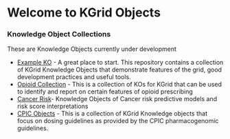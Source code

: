 # Welcome to KGrid Objects

### Knowledge Object Collections
These are Knowledge Objects currently under development

* [Example KO](https://kgrid-objects.github.io/example-kos) - A great place to start.  This repository contains a collection of KGrid Knowledge Objects that demonstrate features of the grid, good development practices and useful tools. 
* [Opioid Collection](https://kgrid-objects.github.io/mopen-opioid-collection) - This is a collection 
of KOs for KGrid that can be used to identify and report on certain features of opioid prescribing
* [Cancer Risk](https://kgrid-objects.github.io/cancer-risk)- Knowledge Objects of Cancer risk 
predictive models and risk score interpretations
* [CPIC Objects](https://kgrid-objects.github.io/cpic-objects/) - This is a collection of KGrid Knowledge objects that focus on dosing guidelines as provided by the CPIC pharmacogenomic guidelines. 
